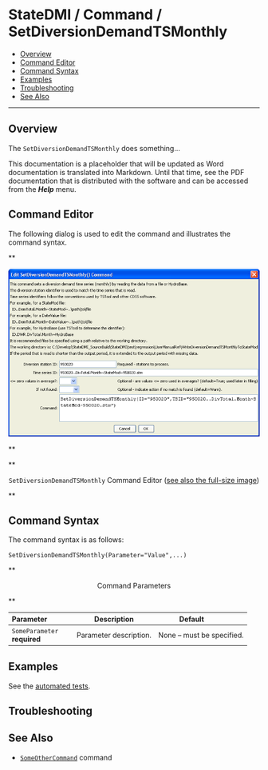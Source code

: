 # StateDMI / Command / SetDiversionDemandTSMonthly #

* [Overview](#overview)
* [Command Editor](#command-editor)
* [Command Syntax](#command-syntax)
* [Examples](#examples)
* [Troubleshooting](#troubleshooting)
* [See Also](#see-also)

-------------------------

## Overview ##

The `SetDiversionDemandTSMonthly` does something...

This documentation is a placeholder that will be updated as Word documentation is translated into Markdown.
Until that time, see the PDF documentation that is distributed with the software and can be accessed
from the ***Help*** menu.

## Command Editor ##

The following dialog is used to edit the command and illustrates the command syntax.

**<p style="text-align: center;">
![SetDiversionDemandTSMonthly](SetDiversionDemandTSMonthly.png)
</p>**

**<p style="text-align: center;">
`SetDiversionDemandTSMonthly` Command Editor (<a href="../SetDiversionDemandTSMonthly.png">see also the full-size image</a>)
</p>**

## Command Syntax ##

The command syntax is as follows:

```text
SetDiversionDemandTSMonthly(Parameter="Value",...)
```
**<p style="text-align: center;">
Command Parameters
</p>**

| **Parameter**&nbsp;&nbsp;&nbsp;&nbsp;&nbsp;&nbsp;&nbsp;&nbsp;&nbsp;&nbsp;&nbsp;&nbsp; | **Description** | **Default**&nbsp;&nbsp;&nbsp;&nbsp;&nbsp;&nbsp;&nbsp;&nbsp;&nbsp;&nbsp; |
| --------------|-----------------|----------------- |
|`SomeParameter`<br>**required**|Parameter description.|None – must be specified.|

## Examples ##

See the [automated tests](https://github.com/OpenCDSS/cdss-app-statedmi-test/tree/master/test/regression/commands/SetDiversionDemandTSMonthly).

## Troubleshooting ##

## See Also ##

* [`SomeOtherCommand`](../SomeOtherCommand/SomeOtherCommand) command
